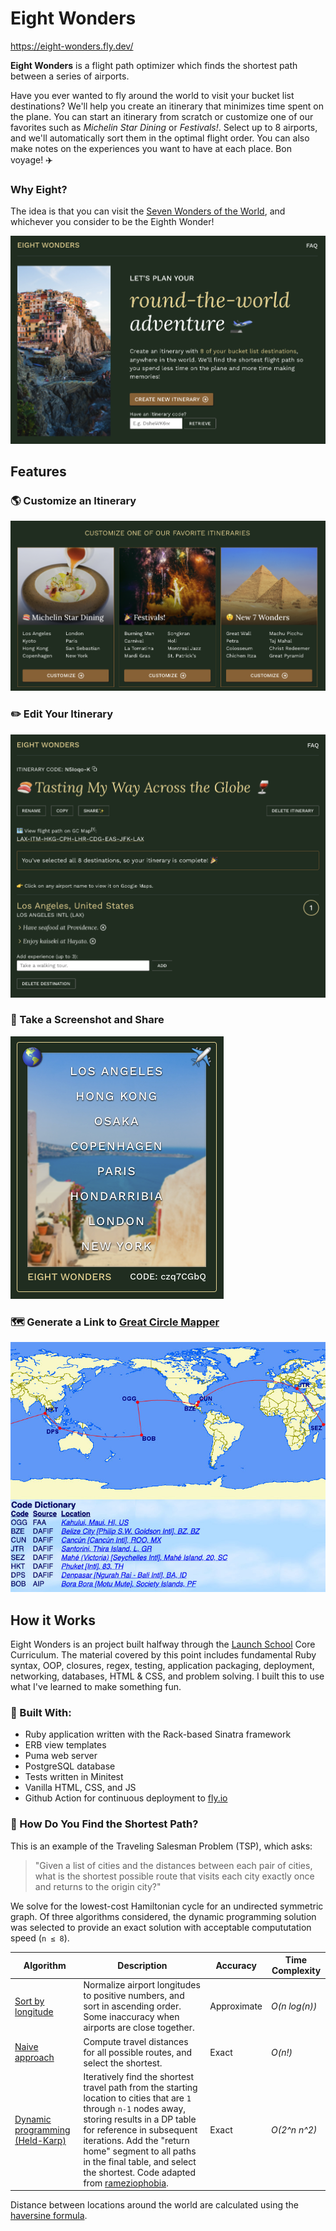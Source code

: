 # Eight Wonders

https://eight-wonders.fly.dev/

**Eight Wonders** is a flight path optimizer which finds the shortest path between a series of airports.

Have you ever wanted to fly around the world to visit your bucket list destinations? We'll help you create an itinerary that minimizes time spent on the plane. You can start an itinerary from scratch or customize one of our favorites such as *Michelin Star Dining* or *Festivals!*. Select up to 8 airports, and we'll automatically sort them in the optimal flight order. You can also make notes on the experiences you want to have at each place. Bon voyage! :airplane:

### Why Eight?

The idea is that you can visit the [Seven Wonders of the World](https://en.wikipedia.org/wiki/Wonders_of_the_World), and whichever you consider to be the Eighth Wonder!

![Eight Wonders Home Page](public/images/eight_wonders_homepage.png)


## Features

### :earth_americas: Customize an Itinerary

![Eight Wonders - Favorite Itineraries](public/images/eight_wonders_favorites.png)

### :pencil2: Edit Your Itinerary

![Eight Wonders - Create Itinerary](public/images/eight_wonders_itinerary.png)

### :iphone: Take a Screenshot and Share

![Eight Wonders - Share](public/images/eight_wonders_sharing.png)

### :world_map: Generate a Link to [Great Circle Mapper](http://www.gcmap.com/)

![Eight Wonders - GC Map](public/images/gcmap_example.jpg)

## How it Works

Eight Wonders is an project built halfway through the [Launch School](https://launchschool.com/) Core Curriculum. The material covered by this point includes fundamental Ruby syntax, OOP, closures, regex, testing, application packaging, deployment, networking, databases, HTML & CSS, and problem solving. I built this to use what I've learned to make something fun.

### :gem: Built With:

* Ruby application written with the Rack-based Sinatra framework
* ERB view templates
* Puma web server
* PostgreSQL database
* Tests written in Minitest
* Vanilla HTML, CSS, and JS
* Github Action for continuous deployment to [fly.io](https://fly.io/)

### :1234: How Do You Find the Shortest Path?

This is an example of the Traveling Salesman Problem (TSP), which asks:

>"Given a list of cities and the distances between each pair of cities, what is the shortest possible route that visits each city exactly once and returns to the origin city?"

We solve for the lowest-cost Hamiltonian cycle for an undirected symmetric graph. Of three algorithms considered, the dynamic programming solution was selected to provide an exact solution with acceptable compututation speed (`n ≤ 8`).

| Algorithm | Description | Accuracy | Time Complexity |
| --- | --- | --- | --- |
| [Sort by longitude](https://github.com/jasonherngwang/eight-wonders/blob/main/lib/shortest_path_algos.rb#L136) | Normalize airport longitudes to positive numbers, and sort in ascending order. Some inaccuracy when airports are close together. | Approximate | *O(n log(n))* |
| [Naive approach](https://github.com/jasonherngwang/eight-wonders/blob/main/lib/shortest_path_algos.rb#L180) | Compute travel distances for all possible routes, and select the shortest. | Exact | *O(n!)* |
| [Dynamic programming (Held-Karp)](https://github.com/jasonherngwang/eight-wonders/blob/main/lib/shortest_path_algos.rb#L260) | Iteratively find the shortest travel path from the starting location to cities that are `1` through `n-1` nodes away, storing results in a DP table for reference in subsequent iterations. Add the "return home" segment to all paths in the final table, and select the shortest. Code adapted from [rameziophobia](https://github.com/rameziophobia/Travelling_Salesman_Optimization/blob/master/dynamic_programming.py). | Exact | *O(2^n n^2)* |

Distance between locations around the world are calculated using the [haversine formula](https://community.esri.com/t5/coordinate-reference-systems-blog/distance-on-a-sphere-the-haversine-formula/ba-p/902128).